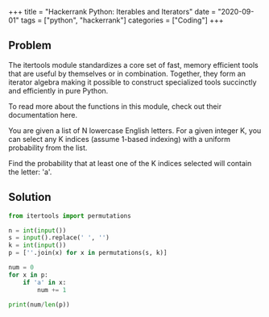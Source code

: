 +++
title = "Hackerrank Python: Iterables and Iterators"
date = "2020-09-01"
tags = ["python", "hackerrank"]
categories = ["Coding"]
+++

## Problem

The itertools module standardizes a core set of fast, memory efficient tools that are useful by themselves or in combination. Together, they form an iterator algebra making it possible to construct specialized tools succinctly and efficiently in pure Python.

To read more about the functions in this module, check out their documentation here.

You are given a list of N lowercase English letters. For a given integer K, you can select any K indices (assume 1-based indexing) with a uniform probability from the list.

Find the probability that at least one of the K indices selected will contain the letter: 'a'.

## Solution

```python
from itertools import permutations

n = int(input())
s = input().replace(' ', '')
k = int(input())
p = [''.join(x) for x in permutations(s, k)]

num = 0
for x in p:
    if 'a' in x:
        num += 1

print(num/len(p))
```
